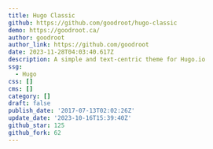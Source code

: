 ```yaml
---
title: Hugo Classic
github: https://github.com/goodroot/hugo-classic
demo: https://goodroot.ca/
author: goodroot
author_link: https://github.com/goodroot
date: 2023-11-28T04:03:40.617Z
description: A simple and text-centric theme for Hugo.io
ssg:
  - Hugo
css: []
cms: []
category: []
draft: false
publish_date: '2017-07-13T02:02:26Z'
update_date: '2023-10-16T15:39:40Z'
github_star: 125
github_fork: 62
---
```


